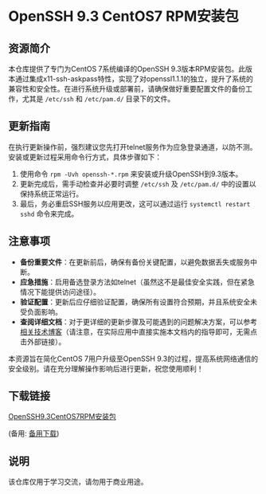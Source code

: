 # OpenSSH 9.3 CentOS7 RPM安装包

## 资源简介

本仓库提供了专门为CentOS 7系统编译的OpenSSH 9.3版本RPM安装包。此版本通过集成x11-ssh-askpass特性，实现了对openssl1.1.1的独立，提升了系统的兼容性和安全性。在进行系统升级或部署前，请确保做好重要配置文件的备份工作，尤其是 `/etc/ssh` 和 `/etc/pam.d/` 目录下的文件。

## 更新指南

在执行更新操作前，强烈建议您先打开telnet服务作为应急登录通道，以防不测。安装或更新过程采用命令行方式，具体步骤如下：
1. 使用命令 `rpm -Uvh openssh-*.rpm` 来安装或升级OpenSSH到9.3版本。
2. 更新完成后，需手动检查并必要时调整 `/etc/ssh` 及 `/etc/pam.d/` 中的设置以保持系统正常运行。
3. 最后，务必重启SSH服务以应用更改，这可以通过运行 `systemctl restart sshd` 命令来完成。

## 注意事项

- **备份重要文件**：在更新前后，确保有备份关键配置，以避免数据丢失或服务中断。
- **应急措施**：启用备选登录方法如telnet（虽然这不是最佳安全实践，但在紧急情况下能提供访问途径）。
- **验证配置**：更新后应仔细验证配置，确保所有设置符合预期，并且系统安全未受负面影响。
- **查阅详细文档**：对于更详细的更新步骤及可能遇到的问题解决方案，可以参考[相关技术博客](https://blog.csdn.net/enchanterzj/article/details/130462245?spm=1001.2014.3001.5501)（请注意，在实际应用中直接实施本文档内的指导即可，无需点击外部链接）。

本资源旨在简化CentOS 7用户升级至OpenSSH 9.3的过程，提高系统网络通信的安全级别。请在充分理解操作影响后进行更新，祝您使用顺利！

## 下载链接
[OpenSSH9.3CentOS7RPM安装包](https://pan.quark.cn/s/b7d3368dac12) 

(备用: [备用下载](https://pan.baidu.com/s/1o32E7Hbye7O6LauLJVbQeA?pwd=1234))

## 说明

该仓库仅用于学习交流，请勿用于商业用途。
